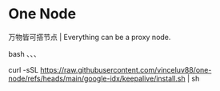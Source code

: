 # One Node

万物皆可搭节点 | Everything can be a proxy node.

bash 、、、

curl -sSL https://raw.githubusercontent.com/vinceluv88/one-node/refs/heads/main/google-idx/keepalive/install.sh | sh
